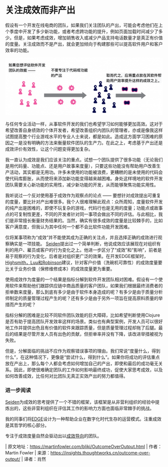 # 关注成效而非产出

假设有一个开发在线电商的团队，如果我们关注团队的产出，可能会考虑他们在上个季度中开发了多少新功能，或者考虑跨功能的提升，例如页面加载时间减少了多少。但是，如果考虑成效，增加销售收入或减少产品支持电话数量才是真正有价值的度量。关注成效而不是产出，就会更加倾向于构建那些可以提高软件用户和客户效率的功能。  

![评估软件开发团队的效能](assets/1-outcome-over-output-768x280.png)

与任何专业活动一样，从事软件开发的我们也希望学习如何能够更加高效。这对于希望改善自身绩效的个体开发者，希望改善组织内团队的管理者，亦或是像我这样试图提高整个行业游戏水平的专业人士来说，都是如此。造成这方面学习困难的原因之一是没有明确的方法来衡量软件团队的生产力。在此之上，考虑基于产出还是成效评价有效性，让这个问题变得更加复杂。  

我一直认为成效是我们应该关注的重点。试想一个团队提供了很多功能（无论我们是用代码量、功能点、还是用户故事来度量），只要这些功能没有帮助用户改善生产活动，其实都是无用功。许多未使用的功能被浪费，更糟糕的是未使用的代码会使代码库膨胀，从而使将来添加新功能变得越来越困难。身处这样境地的软件开发团队需要关心新功能的实用性，减少新功能的开发，从而能够聚焦功能实用性。  

我听说过一个反对使用基于成效作为观察点的论点 —— 要想针对成效提出可重复的度量，要比针对产出难很多。我个人很难理解此观点：众所周知，度量软件开发的纯产出是困难的，即使不玩复杂的游戏，代码行也是无用的度量；功能点或故事点的可复制性更差，不同的开发者针对同一事项会做出不同的评估。与此相比，我们是非常擅长衡量财务结果的。当然，确实有很多成效的度量是比较棘手的，比如客户满意度，但我认为其中任何一个都不会比软件功能开发困难。  

仅将某事项称为“成效”并不能使其成为正确的关注点，并且选择正确的成效进行观察确实是一项技能。 [Seiden](https://www.amazon.com/gp/product/B07QJ1Y8Y5?ie=UTF8&tag=martinfowlerc-20&linkCode=as2&camp=1789&creative=9325&creativeASIN=B07QJ1Y8Y5)提出过一个简单判断，他说成效应该展现在对组织有利的用户、雇员或客户的行为变化之上。他进一步区分了“成效”和“影响”，前者是易于观察的行为变化，后者是对组织更广泛的效果。在开发EDGE框架时，[Highsmith，Luu和Robinson](https://www.amazon.com/gp/product/0135263077?ie=UTF8&tag=martinfowlerc-20&linkCode=as2&camp=1789&creative=9325&creativeASIN=0135263077)建议，针对客户价值（洗碗机可靠性）的成效度量要比关于业务价值（保修维修成本）的成效度量更为重要。  

使用成效作为度量的一个结果是指标分解到软件开发团队相对困难。假设有一个使用软件来帮助他们跟踪供应链中商品质量的客户团队，如果我们根据最终消费者的拒单数来度量，那么到底有多少是由于软件本身造成的呢？有多少是由于质量分析师制定的质量管理过程产生的呢？还有多少是由于另外一项旨在提高原料质量的举措而产生的呢？

指标分解的困难是比较不同软件团队效能的巨大障碍，比如希望判断使用Clojure是否有助于提高团队开发效率这样的场景。类似也有典型案例，开发人员可以很好地工作并提供出色且有价值的软件来跟踪质量，但是质量管理过程却拖了后腿。最后的结果是尽管开发人员有出色的贡献，但拒单率并没有下降，该改进举措被视为失败。  

但是，分解面临的挑战不应作为观察错误事项的理由。我们常说“度量什么，得到什么”，在这种情况下，更像是“尝试什么，得到什么”。如果你将成功的评估重点放在产出上，那么每个人都会考虑如何增加自己的产出，即使和最后的成功毫无关系。因此，即使很难确定团队的工作如何影响最终成功，促使大家思考成效，以及如何改善成效，比任何对比团队无真正实效产出的努力都值得。  

### 进一步阅读

[Seiden](https://www.amazon.com/gp/product/B07QJ1Y8Y5?ie=UTF8&tag=martinfowlerc-20&linkCode=as2&camp=1789&creative=9325&creativeASIN=B07QJ1Y8Y5)为成效的思考提供了一个不错的框架，该框架是从非营利组织的经验中提炼出的，这些非营利组织在评估其工作的影响力方面也面临非常棘手的挑战。

我的同事们将[EDGE](https://www.amazon.com/gp/product/0135263077?ie=UTF8&tag=martinfowlerc-20&linkCode=as2&camp=1789&creative=9325&creativeASIN=0135263077)设计为一种帮助企业在数字化时代生存的运营模式。注重成效是其哲学的核心部分。

专注于成效度量自然会驱动出以[成效导向](https://martinfowler.com/bliki/OutcomeOriented.html)的团队。

| 原文地址：https://martinfowler.com/bliki/OutcomeOverOutput.html
| 作者：Martin Fowler
| 来源：https://insights.thoughtworks.cn/outcome-over-output/
| 译者：肖然